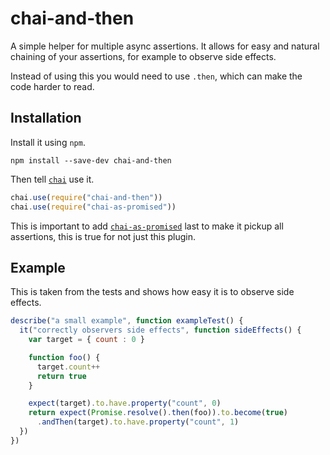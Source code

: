 # chai-and-then
A simple helper for multiple async assertions. It allows for easy and natural
chaining of your assertions, for example to observe side effects.

Instead of using this you would need to use `.then`, which can make the code
harder to read.

## Installation
Install it using `npm`.

```shell
npm install --save-dev chai-and-then
```

Then tell [`chai`](http://chaijs.com/) use it.

```javascript
chai.use(require("chai-and-then"))
chai.use(require("chai-as-promised"))
```
This is important to add
[`chai-as-promised`](https://github.com/domenic/chai-as-promised) last to make
it pickup all assertions, this is true for not just this plugin.

## Example
This is taken from the tests and shows how easy it is to observe side effects.

```javascript
describe("a small example", function exampleTest() {
  it("correctly observers side effects", function sideEffects() {
    var target = { count : 0 }

    function foo() {
      target.count++
      return true
    }

    expect(target).to.have.property("count", 0)
    return expect(Promise.resolve().then(foo)).to.become(true)
      .andThen(target).to.have.property("count", 1)
  })
})
```
